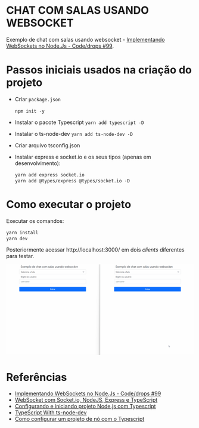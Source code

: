 # CHAT COM SALAS USANDO WEBSOCKET 

Exemplo de chat com salas usando websocket - [Implementando WebSockets no Node.Js - Code/drops #99](https://www.youtube.com/watch?v=xEpE7DSOvVw).

# Passos iniciais usados na criação do projeto

- Criar `package.json`

  `npm init -y`
- Instalar o pacote Typescript
  `yarn add typescript -D`
- Instalar o ts-node-dev
  `yarn add ts-node-dev -D`
- Criar arquivo tsconfig.json
- Instalar express e socket.io e os seus tipos (apenas em desenvolvimento):
  ```
  yarn add express socket.io
  yarn add @types/express @types/socket.io -D
  ```

# Como executar o projeto

Executar os comandos:

```
yarn install
yarn dev
```

Posteriormente acessar http://localhost:3000/ em dois _clients_ diferentes para testar.

![Funcionamento Websocket](funcionamento-websocket.gif)

# Referências

- [Implementando WebSockets no Node.Js - Code/drops #99](https://www.youtube.com/watch?v=xEpE7DSOvVw)
- [WebSocket com Socket.io, NodeJS, Express e TypeScript](https://www.youtube.com/watch?v=EdfVbPWd-dY)
- [Configurando e iniciando projeto Node.js com Typescript](https://medium.com/devmuch/configurando-e-iniciando-projeto-node-js-com-typescript-ae72199c1103)
- [TypeScript With ts-node-dev](https://github.com/abnerfs/ts-node-init)
- [Como configurar um projeto de nó com o Typescript](https://www.digitalocean.com/community/tutorials/setting-up-a-node-project-with-typescript-pt)
